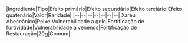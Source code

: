 <!-- TITLE: Ingredientes -->
<!-- SUBTITLE: A quick summary of Ingredientes -->

|Ingrediente|Tipo|Efeito primário|Efeito secundário|Efeito terciário|Efeito quatenário|Valor|Raridade|
|--|--|--|--|--|--|--|
Xaréu Abeceânico|Peixe|Vulnerabilidade a gelo|Fortificação de furtividade|Vulnerabilidade a venenos|Fortificação de Restauração|20g|Comum|

